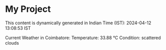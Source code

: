 # My Project

This content is dynamically generated in Indian Time (IST): 2024-04-12 13:08:53 IST


Current Weather in Coimbatore:
Temperature: 33.88 °C
Condition: scattered clouds
